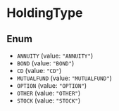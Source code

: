 # HoldingType

## Enum

* `ANNUITY` (value: `"ANNUITY"`)
* `BOND` (value: `"BOND"`)
* `CD` (value: `"CD"`)
* `MUTUALFUND` (value: `"MUTUALFUND"`)
* `OPTION` (value: `"OPTION"`)
* `OTHER` (value: `"OTHER"`)
* `STOCK` (value: `"STOCK"`)
